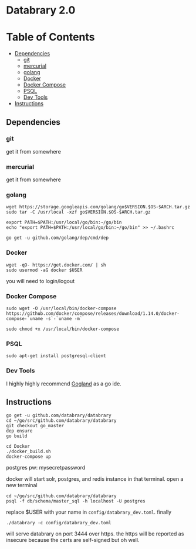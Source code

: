 # Databrary 2.0


Table of Contents
=================

  * [Dependencies](#dependencies)
     * [git](#git)
     * [mercurial](#mercurial)
     * [golang](#golang)
     * [Docker](#docker)
     * [Docker Compose](#docker-compose)
     * [PSQL](#psql)
     * [Dev Tools](#dev-tools)
  * [Instructions](#instructions)

## Dependencies

### git

get it from somewhere

### mercurial

get it from somewhere

### golang

```
wget https://storage.googleapis.com/golang/go$VERSION.$OS-$ARCH.tar.gz
sudo tar -C /usr/local -xzf go$VERSION.$OS-$ARCH.tar.gz

export PATH=$PATH:/usr/local/go/bin:~/go/bin
echo "export PATH=$PATH:/usr/local/go/bin:~/go/bin" >> ~/.bashrc

go get -u github.com/golang/dep/cmd/dep
```

### Docker

```
wget -qO- https://get.docker.com/ | sh
sudo usermod -aG docker $USER
```
you will need to login/logout

### Docker Compose

```
sudo wget -O /usr/local/bin/docker-compose https://github.com/docker/compose/releases/download/1.14.0/docker-compose-`uname -s`-`uname -m`

sudo chmod +x /usr/local/bin/docker-compose
```

### PSQL

```
sudo apt-get install postgresql-client
```

### Dev Tools

I highly highly recommend [Gogland](https://www.jetbrains.com/go/) as a go ide.

## Instructions

```
go get -u github.com/databrary/databrary
cd ~/go/src/github.com/databrary/databrary
git checkout go_master
dep ensure
go build

cd Docker
./docker_build.sh
docker-compose up
```
postgres pw: mysecretpassword

docker will start solr, postgres, and redis instance in that terminal. open a new terminal

```
cd ~/go/src/github.com/databrary/databrary
psql -f db/schema/master_sql -h localhost -U postgres

```
 
replace $USER with your name in `config/databrary_dev.toml`. finally

```
./databrary -c config/databrary_dev.toml
```

will serve databrary on port 3444 over https. the https will be reported as insecure because the certs are self-signed but oh well.




